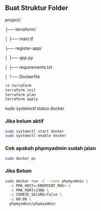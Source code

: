 ## Buat Struktur Folder
project/

├── terraform/

│   ├── main.tf

├── register-app/

│   ├── app.py

│   ├── requirements.txt

│   └── Dockerfile

```bash
cd terraform
terraform init
terraform plan
terraform apply
```

sudo systemctl status docker

### Jika belum aktif
```bash
sudo systemctl start docker
sudo systemctl enable docker
```

### Cek apakah phpmyadmin sudah jalan
```bash
sudo docker ps
```

### Jika Belum
```bash
sudo docker run -d --name phpmyadmin \
  -e PMA_HOST=<ENDPOINT_RDS> \
  -e PMA_PORT=3306 \
  -e COOKIE_SECURE=false \
  -p 80:80 \
  phpmyadmin/phpmyadmin
```

